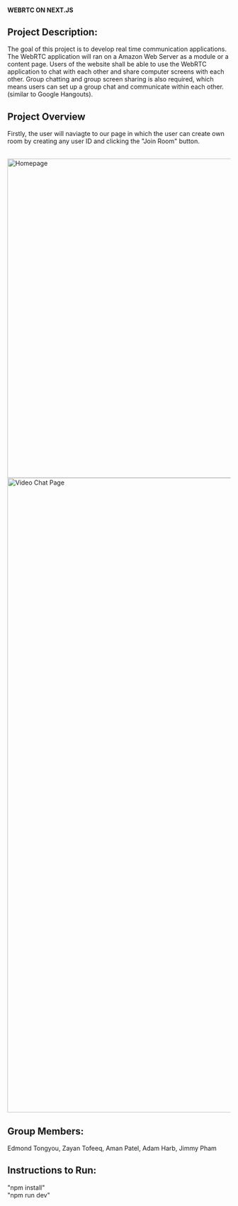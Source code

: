 #### WEBRTC ON NEXT.JS

## Project Description: 

The goal of this project is to develop real time communication applications. The WebRTC application will ran on a Amazon Web Server as a module or a content page. Users of the website shall be able to use the WebRTC application to chat with each other and share computer screens with each other. Group chatting and group screen sharing is also required, which means users can set up a group chat and communicate within each other. (similar to Google Hangouts).

## Project Overview


<p>Firstly, the user will naviagte to our page in which the user can create own room by creating any user ID and clicking the "Join Room" button.</p><br>
<img width="721" alt="Homepage" src="https://user-images.githubusercontent.com/50725935/204189251-34374866-cf02-4ed0-8a09-de88b451eabc.png">


<img width="1433" alt="Video Chat Page" src="https://user-images.githubusercontent.com/50725935/204189256-4bae0311-db63-4465-b3cc-ff2f6d807944.png">



## Group Members:

Edmond Tongyou, Zayan Tofeeq, Aman Patel, Adam Harb, Jimmy Pham


## Instructions to Run:  
"npm install"  
"npm run dev"
